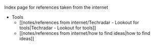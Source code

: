 Index page for references taken from the internet
- Tools
	- [[notes/references from internet/Techradar - Lookout for tools|Techradar - Lookout for tools]]
	- [[notes/references from internet/how to find ideas|how to find ideas]]